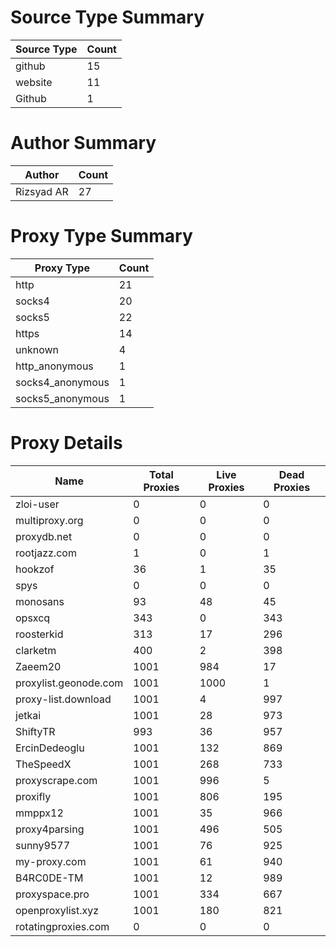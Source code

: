 # Source Type Summary

| Source Type | Count |
|-------------|-------|
| github | 15 |
| website | 11 |
| Github | 1 |


# Author Summary

| Author | Count |
|--------|-------|
| Rizsyad AR | 27 |


# Proxy Type Summary

| Proxy Type | Count |
|------------|-------|
| http | 21 |
| socks4 | 20 |
| socks5 | 22 |
| https | 14 |
| unknown | 4 |
| http_anonymous | 1 |
| socks4_anonymous | 1 |
| socks5_anonymous | 1 |


# Proxy Details

| Name | Total Proxies | Live Proxies | Dead Proxies |
|------|---------------|--------------|---------------|
| zloi-user | 0 | 0 | 0 |
| multiproxy.org | 0 | 0 | 0 |
| proxydb.net | 0 | 0 | 0 |
| rootjazz.com | 1 | 0 | 1 |
| hookzof | 36 | 1 | 35 |
| spys | 0 | 0 | 0 |
| monosans | 93 | 48 | 45 |
| opsxcq | 343 | 0 | 343 |
| roosterkid | 313 | 17 | 296 |
| clarketm | 400 | 2 | 398 |
| Zaeem20 | 1001 | 984 | 17 |
| proxylist.geonode.com | 1001 | 1000 | 1 |
| proxy-list.download | 1001 | 4 | 997 |
| jetkai | 1001 | 28 | 973 |
| ShiftyTR | 993 | 36 | 957 |
| ErcinDedeoglu | 1001 | 132 | 869 |
| TheSpeedX | 1001 | 268 | 733 |
| proxyscrape.com | 1001 | 996 | 5 |
| proxifly | 1001 | 806 | 195 |
| mmppx12 | 1001 | 35 | 966 |
| proxy4parsing | 1001 | 496 | 505 |
| sunny9577 | 1001 | 76 | 925 |
| my-proxy.com | 1001 | 61 | 940 |
| B4RC0DE-TM | 1001 | 12 | 989 |
| proxyspace.pro | 1001 | 334 | 667 |
| openproxylist.xyz | 1001 | 180 | 821 |
| rotatingproxies.com | 0 | 0 | 0 |
